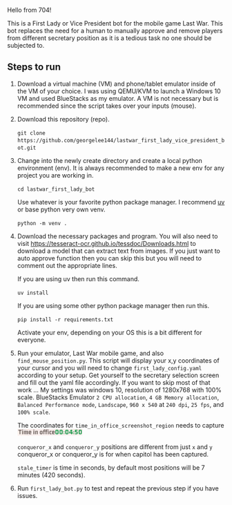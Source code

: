 Hello from 704!

This is a First Lady or Vice President bot for the mobile game Last War. This bot replaces the need for a human to manually approve and remove players from different secretary position as it is a tedious task no one should be subjected to.

## Steps to run
1. Download a virtual machine (VM) and phone/tablet emulator inside of the VM of your choice. I was using QEMU/KVM to launch a Windows 10 VM and used BlueStacks as my emulator. A VM is not necessary but is recommended since the script takes over your inputs (mouse).

2. Download this repository (repo).

    ```git clone https://github.com/georgelee144/lastwar_first_lady_vice_president_bot.git```

3. Change into the newly create directory and create a local python environment (env). It is always recommended to make a new env for any project you are working in.

    ```cd lastwar_first_lady_bot```
    
    Use whatever is your favorite python package manager. I recommend [uv](https://docs.astral.sh/uv/guides/) or base python very own venv.
    
    ```python -m venv .```

4. Download the necessary packages and program. You will also need to visit https://tesseract-ocr.github.io/tessdoc/Downloads.html to download a model that can extract text from images. If you just want to auto approve function then you can skip this but you will need to comment out the appropriate lines.
    
    If you are using uv then run this command.
    
    ```uv install```

    If you are using some other python package manager then run this.

    ```pip install -r requirements.txt```

    Activate your env, depending on your OS this is a bit different for everyone.

5. Run your emulator, Last War mobile game, and also `find_mouse_position.py`. This script will display your x,y coordinates of your cursor and you will need to change `first_lady_config.yaml` according to your setup. Get yourself to the secretary selection screen and fill out the yaml file accordingly. If you want to skip most of that work ... My settings was windows 10, resolution of 1280x768 with 100% scale. BlueStacks Emulator `2 CPU allocation`, `4 GB Memory allocation`, `Balanced Performance mode`, `Landscape`, `960 x 540` at `240 dpi`, `25 fps`, and `100% scale`.
    
   The coordinates for `time_in_office_screenshot_region` needs to capture ![alt text](image.png)

   `conqueror_x` and `conqueror_y` positions are different from just `x` and `y` conqueror_x or conqueror_y is for when capitol has been captured.

   `stale_timer` is time in seconds, by default most positions will be 7 minutes (420 seconds).

6. Run `first_lady_bot.py` to test and repeat the previous step if you have issues.
